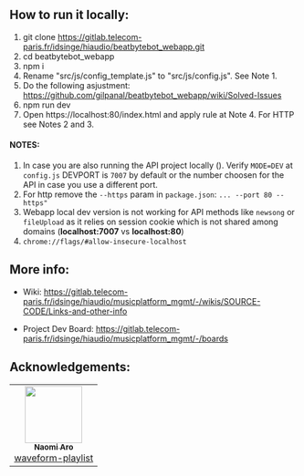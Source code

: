 ## How to run it locally:
1. git clone https://gitlab.telecom-paris.fr/idsinge/hiaudio/beatbytebot_webapp.git
2. cd beatbytebot_webapp
3. npm i
4. Rename "src/js/config_template.js" to "src/js/config.js". See Note 1.
5. Do the following asjustment: https://github.com/gilpanal/beatbytebot_webapp/wiki/Solved-Issues
6. npm run dev
7. Open https://localhost:80/index.html and apply rule at Note 4. For HTTP see Notes 2 and 3.

#### NOTES:
1. In case you are also running the API project locally (). Verify `MODE=DEV` at `config.js`
DEVPORT is `7007` by default or the number choosen for the API in case you use a different port.
2. For http remove the `--https` param in `package.json`: `... --port 80 --https"`
3. Webapp local dev version is not working for API methods like `newsong` or `fileUpload` as it relies on session cookie which is not shared among domains (**localhost:7007** vs **localhost:80**)
4. `chrome://flags/#allow-insecure-localhost`

## More info:

- Wiki: https://gitlab.telecom-paris.fr/idsinge/hiaudio/musicplatform_mgmt/-/wikis/SOURCE-CODE/Links-and-other-info

- Project Dev Board: https://gitlab.telecom-paris.fr/idsinge/hiaudio/musicplatform_mgmt/-/boards

## Acknowledgements:
<!-- prettier-ignore-start -->
<!-- markdownlint-disable -->
<table>
  <tr>
    <td align="center"><a href="https://github.com/naomiaro"><img src="https://avatars2.githubusercontent.com/u/35253?v=4" width="100px;" alt=""/><br /><sub><b>Naomi Aro</b></sub></a><br /><a href="https://github.com/naomiaro/waveform-playlist" title="Code">waveform-playlist</a></td> 
  </tr>
</table>
<!-- markdownlint-enable -->
<!-- prettier-ignore-end -->
